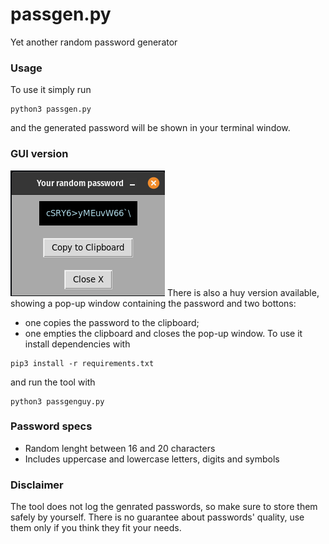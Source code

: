 # passgen.py
Yet another random password generator
### Usage
To use it simply run
```
python3 passgen.py
```
and the generated password will be shown in your terminal window.

### GUI version
![Demo](pic/passgen_demo.png "Example")
There is also a huy version available, showing a pop-up window containing the password and two bottons:
- one copies the password to the clipboard;
- one empties the clipboard and closes the pop-up window.
To use it install dependencies with
```
pip3 install -r requirements.txt
```
and run the tool with
```
python3 passgenguy.py
```

### Password specs
- Random lenght between 16 and 20 characters
- Includes uppercase and lowercase letters, digits and symbols
### Disclaimer
The tool does not log the genrated passwords, so make sure to store them safely by yourself.
There is no guarantee about passwords' quality, use them only if you think they fit your needs. 
